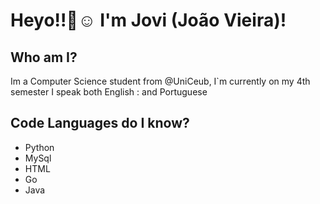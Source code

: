 
# Heyo!!👋☺️ I'm Jovi (João Vieira)! 

## Who am I?
Im a Computer Science student from @UniCeub, I`m currently on my 4th semester
I speak both English : and Portuguese

## Code Languages do I know?
- Python
- MySql
- HTML
- Go
- Java

## 
<!--
**Joviviz/Joviviz** is a ✨ _special_ ✨ repository because its `README.md` (this file) appears on your GitHub profile.

Here are some ideas to get you started:

- 🔭 I’m currently working on ...
- 🌱 I’m currently learning ...
- 👯 I’m looking to collaborate on ...
- 🤔 I’m looking for help with ...
- 💬 Ask me about ...
- 📫 How to reach me: ...
- 😄 Pronouns: ...
- ⚡ Fun fact: ...
-->
